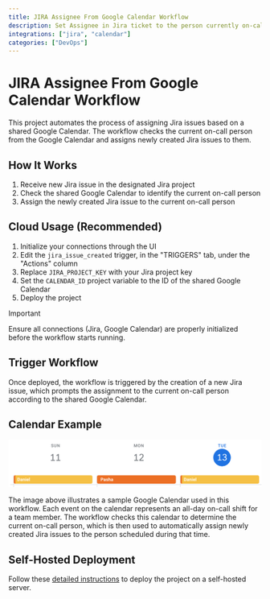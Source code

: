 ```yaml
---
title: JIRA Assignee From Google Calendar Workflow
description: Set Assignee in Jira ticket to the person currently on-call
integrations: ["jira", "calendar"]
categories: ["DevOps"]
---
```


# JIRA Assignee From Google Calendar Workflow 

This project automates the process of assigning Jira issues based on a shared Google Calendar. The workflow checks the current on-call person from the Google Calendar and assigns newly created Jira issues to them.

## How It Works

1.	Receive new Jira issue in the designated Jira project
2.	Check the shared Google Calendar to identify the current on-call person
3.	Assign the newly created Jira issue to the current on-call person

## Cloud Usage (Recommended)

1. Initialize your connections through the UI
2. Edit the `jira_issue_created` trigger, in the "TRIGGERS" tab, under the "Actions" column
3. Replace `JIRA_PROJECT_KEY` with your Jira project key
4. Set the `CALENDAR_ID` project variable to the ID of the shared Google Calendar
5. Deploy the project

> [!IMPORTANT]
> Ensure all connections (Jira, Google Calendar) are properly initialized before the workflow starts running.

## Trigger Workflow

Once deployed, the workflow is triggered by the creation of a new Jira issue, which prompts the assignment to the current on-call person according to the shared Google Calendar.

## Calendar Example

![Calendar Example](./images/calendar_example.png)

The image above illustrates a sample Google Calendar used in this workflow. Each event on the calendar represents an all-day on-call shift for a team member. The workflow checks this calendar to determine the current on-call person, which is then used to automatically assign newly created Jira issues to the person scheduled during that time.

## Self-Hosted Deployment

Follow these [detailed instructions](https://docs.autokitteh.com/get_started/deployment) to deploy the project on a self-hosted server.
